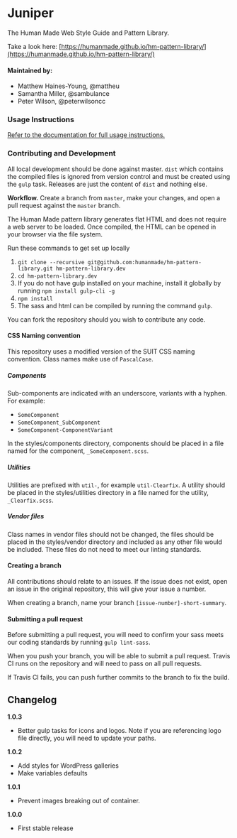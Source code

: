 # Juniper 

The Human Made Web Style Guide and Pattern Library.

Take a look here: [https://humanmade.github.io/hm-pattern-library/](https://humanmade.github.io/hm-pattern-library/)

#### Maintained by:

* Matthew Haines-Young, @mattheu
* Samantha Miller, @sambulance
* Peter Wilson, @peterwilsoncc

### Usage Instructions

[Refer to the documentation for full usage instructions.](https://humanmade.github.io/hm-pattern-library/pages/instructions.html)

### Contributing and Development

All local development should be done against master. `dist` which contains the compiled files is ignored from version control and must be created using the `gulp` task. Releases are just the content of `dist` and nothing else. 

**Workflow.** Create a branch from `master`, make your changes, and open a pull request against the `master` branch.

The Human Made pattern library generates flat HTML and does not require a web server to be loaded. Once compiled, the HTML can be opened in your browser via the file system.

Run these commands to get set up locally

1. `git clone --recursive git@github.com:humanmade/hm-pattern-library.git hm-pattern-library.dev`
1. `cd hm-pattern-library.dev`
1. If you do not have gulp installed on your machine, install it globally by running `npm install gulp-cli -g`
1. `npm install`
1. The sass and html can be compiled by running the command `gulp`.

You can fork the repository should you wish to contribute any code.

#### CSS Naming convention

This repository uses a modified version of the SUIT CSS naming convention. Class names make use of `PascalCase`.

##### Components

Sub-components are indicated with an underscore, variants with a hyphen. For example:

* `SomeComponent`
* `SomeComponent_SubComponent`
* `SomeComponent-ComponentVariant`

In the styles/components directory, components should be placed in a file named for the component, `_SomeComponent.scss`.

##### Utilities

Utilities are prefixed with `util-`, for example `util-Clearfix`. A utility should be placed in the styles/utilities directory in a file named for the utility, `_Clearfix.scss`.

##### Vendor files

Class names in vendor files should not be changed, the files should be placed in the styles/vendor directory and included as any other file would be included. These files do not need to meet our linting standards.

#### Creating a branch

All contributions should relate to an issues. If the issue does not exist, open an issue in the original repository, this will give your issue a number.

When creating a branch, name your branch `[issue-number]-short-summary`.

#### Submitting a pull request

Before submitting a pull request, you will need to confirm your sass meets our coding standards by running `gulp lint-sass`. 

When you push your branch, you will be able to submit a pull request. Travis CI runs on the repository and will need to pass on all pull requests.

If Travis CI fails, you can push further commits to the branch to fix the build.

## Changelog

**1.0.3**

* Better gulp tasks for icons and logos. Note if you are referencing logo file directly, you will need to update your paths.

**1.0.2**

* Add styles for WordPress galleries
* Make variables defaults

**1.0.1**

* Prevent images breaking out of container.

**1.0.0**

* First stable release

